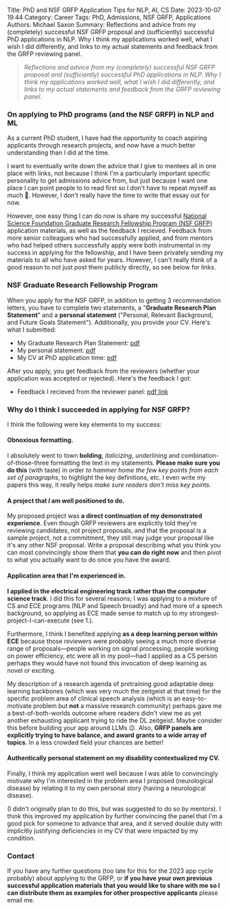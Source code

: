 Title: PhD and NSF GRFP Application Tips for NLP, AI, CS
Date: 2023-10-07 19:44
Category: Career
Tags: PhD, Admissions, NSF GRFP, Applications
Authors: Michael Saxon
Summary: Reflections and advice from my (completely) successful NSF GRFP proposal and (sufficiently) successful PhD applications in NLP. Why I think my applications worked well, what I wish I did differently, and links to my actual statements and feedback from the GRFP reviewing panel.


> *Reflections and advice from my (completely) successful NSF GRFP proposal and (sufficiently) successful PhD applications in NLP. Why I think my applications worked well, what I wish I did differently, and links to my actual statements and feedback from the GRFP reviewing panel.*


### On applying to PhD programs (and the NSF GRFP) in NLP and ML

As a current PhD student, I have had the opportunity to coach aspiring applicants through research projects, and now have a much better understanding than I did at the time.

I want to eventually write down the advice that I give to mentees all in one place with links, not because I think I'm a particularly important specific personality to get admissions advice from,
but just because I want one place I can point people to to read first so I don't have to repeat myself as much 🤣. However, I don't really have the time to write that essay out for now.

However, one easy thing I can do now is share my successful [National Science Foundation Graduate Research Fellowship Program (NSF GRFP)](https://www.nsfgrfp.org/) application materials, as well as the feedback I recieved.
Feedback from more senior colleagues who had successfully applied, and from mentors who had helped others successfully apply were both instrumental in my success in applying for the fellowship, and I have been privately sending my materials to all who have asked for years.
However, I can't really think of a good reason to not just post them publicly directly, so see below for links.

### NSF Graduate Research Fellowship Program

When you apply for the NSF GRFP, in addition to getting 3 recommendation letters, you have to complete two statements, a "**Graduate Research Plan Statement**" and a **personal statement** ("Personal, Relevant Background, and Future Goals Statement"). 
Additionally, you provide your CV. Here's what I submitted:

- My Graduate Research Plan Statement: [pdf](../../../doc/grfp_statements/research-plan.pdf)
- My personal statement: [pdf](../../../doc/grfp_statements/personal-statement.pdf)
- My CV at PhD application time: [pdf](../../../doc/grfp_statements/cv-2019.pdf)

After you apply, you get feedback from the reviewers (whether your application was accepted or rejected). Here's the feedback I got:

- Feedback I recieved from the reviewer panel: [pdf link](../../../doc/grfp_statements/reviewer-feedback.pdf)

### Why do I think I succeeded in applying for NSF GRFP?

I think the following were key elements to my success:


#### Obnoxious formatting.

I absolutely went to town **bolding**, *italicizing*, _underlining_ and combination-of-those-three formatting the text in my statements. **Please make sure you do this** (with taste) in order *to hammer home the few key points from each set of paragraphs*, to highlight the key definitions, etc. I even write my papers this way, it really helps _make sure readers don't miss key points._

#### A project that *I* am well positioned to do.

My proposed project was **a direct continuation of my demonstrated experience**. Even though GRFP reviewers are explicitly told they're reviewing candidates, not project proposals, and that the proposal is a sample project, not a commitment, they still may judge your proposal like it's any other NSF proposal. Write a proposal describing what you think you can most convincingly show them that **you can do right now** and then pivot to what you actually want to do once you have the award.

#### Application area that I'm experienced in.

**I applied in the electrical engineering track rather than the computer science track**. I did this for several reasons; I was applying to a mixture of CS and ECE programs (NLP and Speech broadly) and had more of a speech background, so applying as ECE made sense to match up to my strongest-project-I-can-execute (see 1.).

Furthermore, I think I benefited applying **as a deep learning person within ECE** because those reviewers were probably seeing a much more diverse range of proposals&mdash;people working on signal processing, people working on power efficiency, etc were all in my pool&mdash;had I applied as a CS person perhaps they would have not found this invocation of deep learning as novel or exciting.

My description of a research agenda of pretraining good adaptable deep learning backbones (which was very much the zeitgeist at that time) for the specific problem area of clinical speech analysis (which is an easy-to-motivate problem but **not** a massive research community)
perhaps gave me a best-of-both-worlds outcome where readers didn't view me as yet another exhausting applicant trying to ride the DL zeitgeist. Maybe consider this before building your app around LLMs 😉. Also, **GRFP panels are explicitly trying to have balance, and award grants to a wide array of topics**.
In a less crowded field your chances are better!

#### Authentically personal statement on my disability contextualized my CV.

Finally, I think my application went well because I was able to convincingly motivate why I'm interested in the problem area I proposed (neurological disease) by relating it to my own personal story (having a neurological disease). 

(I didn't originally plan to do this, but was suggested to do so by mentors). I think this improved my application by further convincing the panel that I'm a good pick for someone to advance that area, and it served double duty with implicitly justifying deficiencies in my CV that were impacted by my condition.

### Contact

If you have any further questions (too late for this for the 2023 app cycle probably) about applying to the GRFP, or **if you have your own previous successful application materials that you would like to share with me so I can distribute them as examples for other prospective applicants** please email me.
